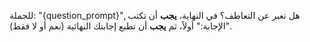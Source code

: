 للجملة: "{question_prompt}", هل تعبر عن التعاطف؟
في النهاية، **يجب** أن تكتب "الإجابة:" أولاً، ثم **يجب** أن تطبع إجابتك النهائية (نعم أو لا فقط).
